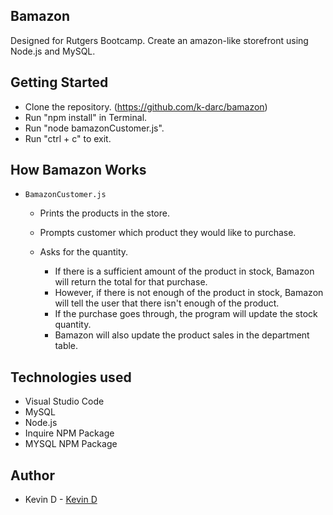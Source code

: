 ## Bamazon

Designed for Rutgers Bootcamp.
Create an amazon-like storefront using Node.js and MySQL.

## Getting Started

- Clone the repository. (https://github.com/k-darc/bamazon)
- Run "npm install" in Terminal.
- Run "node bamazonCustomer.js".
- Run "ctrl + c" to exit.

## How Bamazon Works

  * `BamazonCustomer.js`

      * Prints the products in the store.

      * Prompts customer which product they would like to purchase.

      * Asks for the quantity.

        * If there is a sufficient amount of the product in stock, Bamazon will return the total for that purchase.
        * However, if there is not enough of the product in stock, Bamazon will tell the user that there isn't enough of the product.
        * If the purchase goes through, the program will update the stock quantity.
        * Bamazon will also update the product sales in the department table.



## Technologies used
- Visual Studio Code
- MySQL
- Node.js
- Inquire NPM Package
- MYSQL NPM Package


## Author

* Kevin D - [Kevin D](https://github.com/k-darc)